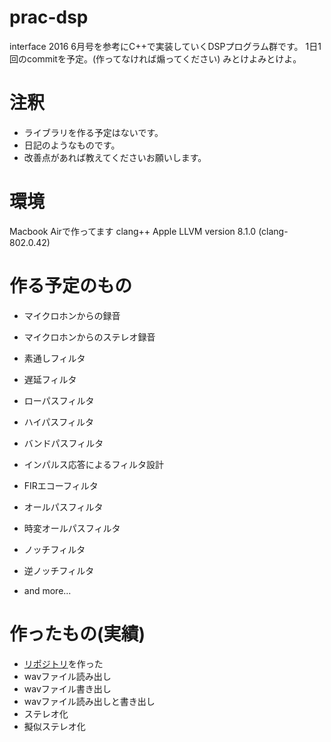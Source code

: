 # prac-dsp
interface 2016 6月号を参考にC++で実装していくDSPプログラム群です。
1日1回のcommitを予定。(作ってなければ煽ってください)
みとけよみとけよ。

# 注釈
* ライブラリを作る予定はないです。
* 日記のようなものです。
* 改善点があれば教えてくださいお願いします。

# 環境
Macbook Airで作ってます
clang++
Apple LLVM version 8.1.0 (clang-802.0.42)

# 作る予定のもの
* マイクロホンからの録音
* マイクロホンからのステレオ録音

* 素通しフィルタ
* 遅延フィルタ
* ローパスフィルタ
* ハイパスフィルタ
* バンドパスフィルタ
* インパルス応答によるフィルタ設計
* FIRエコーフィルタ
* オールパスフィルタ
* 時変オールパスフィルタ
* ノッチフィルタ
* 逆ノッチフィルタ

* and more...

# 作ったもの(実績)
* [リポジトリ](https://github.com/Akio-m/prac-dsp)を作った
* wavファイル読み出し
* wavファイル書き出し
* wavファイル読み出しと書き出し
* ステレオ化
* 擬似ステレオ化
